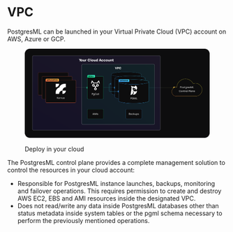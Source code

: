 # VPC

PostgresML can be launched in your Virtual Private Cloud (VPC) account on AWS, Azure or GCP.

<figure><img src="../../.gitbook/assets/PGML_Korvus-Applications_Diagram.svg" alt=""><figcaption><p>Deploy in your cloud</p></figcaption></figure>

The PostgresML control plane provides a complete management solution to control the resources in your cloud account:
- Responsible for PostgresML instance launches, backups, monitoring and failover operations. This requires permission to create and destroy AWS EC2, EBS and AMI resources inside the designated VPC.
- Does not read/write any data inside PostgresML databases other than status metadata inside system tables or the pgml schema necessary to perform the previously mentioned operations.
